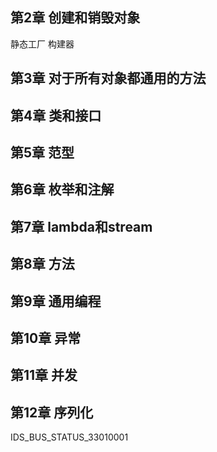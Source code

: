 ## 第2章 创建和销毁对象

静态工厂
构建器


## 第3章 对于所有对象都通用的方法


## 第4章 类和接口

## 第5章 范型

## 第6章 枚举和注解
 
## 第7章 lambda和stream

## 第8章 方法

## 第9章 通用编程

## 第10章 异常

## 第11章 并发

## 第12章 序列化

IDS_BUS_STATUS_33010001